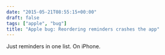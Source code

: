 ```yaml
---
date: "2015-05-21T08:55:15+00:00"
draft: false
tags: ["apple", "bug"]
title: "Apple bug: Reordering reminders crashes the app"
---
```

Just reminders in one list. On iPhone.
